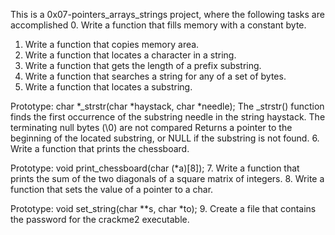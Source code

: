 This is a 0x07-pointers_arrays_strings project, where the following tasks are accomplished
0. Write a function that fills memory with a constant byte.
1. Write a function that copies memory area.
2. Write a function that locates a character in a string.
3. Write a function that gets the length of a prefix substring.
4. Write a function that searches a string for any of a set of bytes.
5. Write a function that locates a substring.

Prototype: char *_strstr(char *haystack, char *needle);
The _strstr() function finds the first occurrence of the substring needle in the string haystack. The terminating null bytes (\0) are not compared
Returns a pointer to the beginning of the located substring, or NULL if the substring is not found.
6. Write a function that prints the chessboard.

Prototype: void print_chessboard(char (*a)[8]);
7. Write a function that prints the sum of the two diagonals of a square matrix of integers.
8. Write a function that sets the value of a pointer to a char.

Prototype: void set_string(char **s, char *to);
9. Create a file that contains the password for the crackme2 executable.
